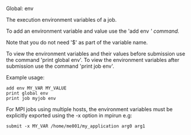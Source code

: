Global: env

The execution environment variables of a job.

To add an environment variable and value use the 'add env <var> <value>' command.

Note that you do not need '$' as part of the variable name.

To view the environment variables and their values before submission use the command 'print global env'.
To view the environment variables after submission use the command 'print job <jobname> env'.

Example usage:

    add env MY_VAR MY_VALUE
    print global env
    print job myjob env

For MPI jobs using multiple hosts, the environment variables must be explicitly exported using the -x option in mpirun e.g:

    submit -x MY_VAR /home/me001/my_application arg0 arg1
    

    
    